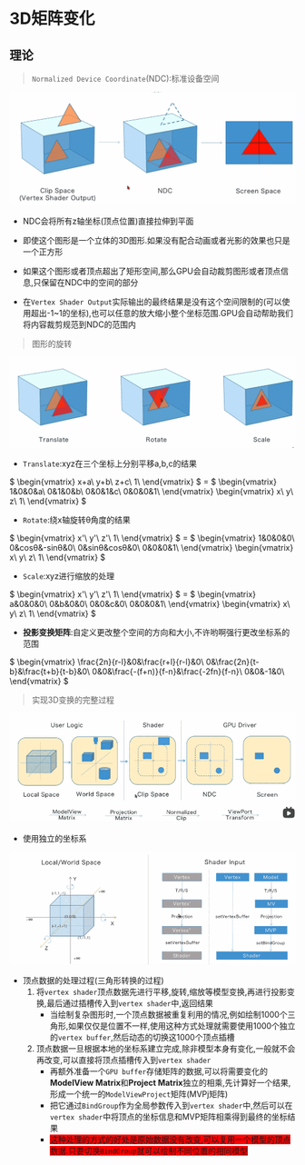 # 3D矩阵变化

## 理论

>`Normalized Device Coordinate`(NDC):标准设备空间

![ ](./img/NDC.png)

* NDC会将所有z轴坐标(顶点位置)直接拉伸到平面
* 即使这个图形是一个立体的3D图形.如果没有配合动画或者光影的效果也只是一个正方形
* 如果这个图形或者顶点超出了矩形空间,那么GPU会自动裁剪图形或者顶点信息,只保留在NDC中的空间的部分

* 在`Vertex Shader Output`实际输出的最终结果是没有这个空间限制的(可以使用超出-1~1的坐标),也可以任意的放大缩小整个坐标范围.GPU会自动帮助我们将内容裁剪规范到NDC的范围内

>图形的旋转

![ ](./img/translate.png)

* `Translate`:xyz在三个坐标上分别平移a,b,c的结果

$
  \begin{vmatrix}
   x+a\\
   y+b\\
   z+c\\
   1\\
  \end{vmatrix}
$
\=
$
  \begin{vmatrix}
   1&0&0&a\\
   0&1&0&b\\
   0&0&1&c\\
   0&0&0&1\\
  \end{vmatrix}
  \begin{vmatrix}
   x\\
   y\\
   z\\
   1\\
  \end{vmatrix}
$

* `Rotate`:绕x轴旋转θ角度的结果

$
  \begin{vmatrix}
   x'\\
   y'\\
   z'\\
   1\\
  \end{vmatrix}
$
\=
$
  \begin{vmatrix}
   1&0&0&0\\
   0&cosθ&-sinθ&0\\
   0&sinθ&cosθ&0\\
   0&0&0&1\\
  \end{vmatrix}
  \begin{vmatrix}
   x\\
   y\\
   z\\
   1\\
  \end{vmatrix}
$

* `Scale`:xyz进行缩放的处理

$
  \begin{vmatrix}
   x'\\
   y'\\
   z'\\
   1\\
  \end{vmatrix}
$
\=
$
  \begin{vmatrix}
   a&0&0&0\\
   0&b&0&0\\
   0&0&c&0\\
   0&0&0&1\\
  \end{vmatrix}
  \begin{vmatrix}
   x\\
   y\\
   z\\
   1\\
  \end{vmatrix}
$

* **投影变换矩阵**:自定义更改整个空间的方向和大小,不许哟啊强行更改坐标系的范围

$
  \begin{vmatrix}
   \frac{2n}{r-l}&0&\frac{r+l}{r-l}&0\\
   0&\frac{2n}{t-b}&\frac{t+b}{t-b}&0\\
   0&0&\frac{-(f+n)}{f-n}&\frac{-2fn}{f-n}\\
   0&0&-1&0\\
  \end{vmatrix}
$

>实现3D变换的完整过程

![ ](./img/process.png)

* 使用独立的坐标系

![ ](./img/coordinates.png)

* 顶点数据的处理过程(三角形转换的过程)
   1. 将`vertex shader`顶点数据先进行平移,旋转,缩放等模型变换,再进行投影变换,最后通过插槽传入到`vertex shader`中,返回结果
      * 当绘制复杂图形时,一个顶点数据被重复利用的情况,例如绘制1000个三角形,如果仅仅是位置不一样,使用这种方式处理就需要使用1000个独立的`vertex buffer`,然后动态的切换这1000个顶点插槽
   2. 顶点数据一旦根据本地的坐标系建立完成,除非模型本身有变化,一般就不会再改变,可以直接将顶点插槽传入到`vertex shader`
      * 再额外准备一个`GPU buffer`存储矩阵的数据,可以将需要变化的**ModelView Matrix**和**Project Matrix**独立的相乘,先计算好一个结果,形成一个统一的`ModelViewProject`矩阵(MVPj矩阵)
      * 把它通过`BindGroup`作为全局参数传入到`vertex shader`中,然后可以在`vertex shader`中将顶点的坐标信息和MVP矩阵相乘得到最终的坐标结果
      * <span style="background-color:red">这种处理的方式的好处是原始数据没有改变,可以复用一个模型的顶点数据.只要切换`BindGroup`就可以绘制不同位置的相同模型</span>
